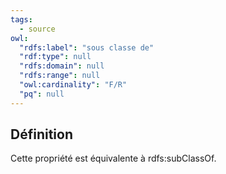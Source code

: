 ```yaml
---
tags:
  - source
owl:
  "rdfs:label": "sous classe de"
  "rdf:type": null
  "rdfs:domain": null
  "rdfs:range": null
  "owl:cardinality": "F/R"
  "pq": null
---
```


<OntologyTable frontMatter={frontMatter}/>

## Définition

Cette propriété est équivalente à rdfs:subClassOf.
